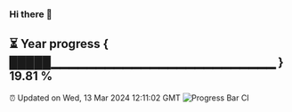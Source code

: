 ### Hi there 👋
⏳ Year progress { █████▁▁▁▁▁▁▁▁▁▁▁▁▁▁▁▁▁▁▁▁▁▁▁▁▁ } 19.81 %
---
⏰ Updated on Wed, 13 Mar 2024 12:11:02 GMT
![Progress Bar CI](https://github.com/Moyi321/Moyi321/workflows/Progress%20Bar%20CI/badge.svg)
